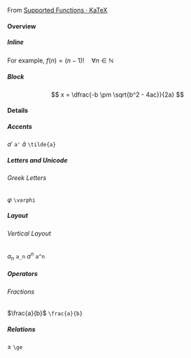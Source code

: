 From [Supported Functions · KaTeX](https://katex.org/docs/supported.html)

#### Overview

##### Inline

For example, $f(n)=(n-1)!\quad\forall n\in\mathbb N$

##### Block

$$
x = \dfrac{-b \pm \sqrt{b^2 - 4ac}}{2a}
$$



#### Details

##### Accents

$a'$ `a'`	$\tilde{a}$ `\tilde{a}`

##### Letters and Unicode

###### Greek Letters

$\varphi$ `\varphi`

##### Layout

###### Vertical Layout

$a_n$ `a_n`	$a^n$ `a^n`

##### Operators

###### Fractions

$\frac{a}{b}$ `\frac{a}{b}`

##### Relations

$\ge$ `\ge`